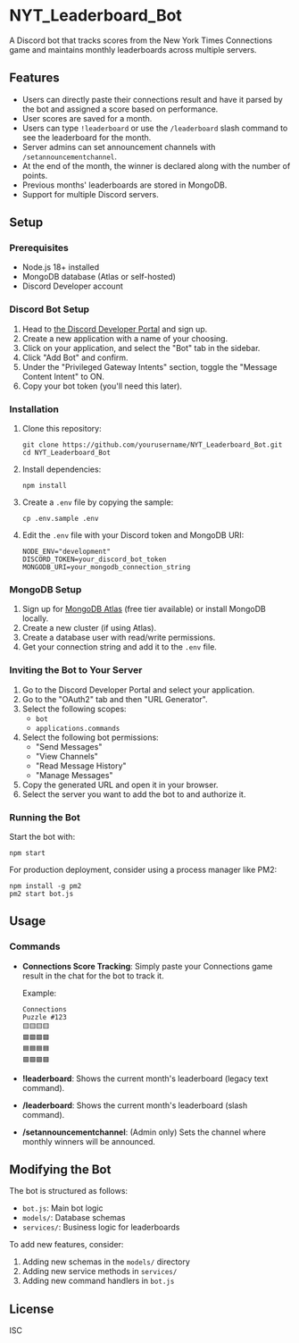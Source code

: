 # NYT_Leaderboard_Bot

A Discord bot that tracks scores from the New York Times Connections game and maintains monthly leaderboards across multiple servers.

## Features

- Users can directly paste their connections result and have it parsed by the bot and assigned a score based on performance.
- User scores are saved for a month.
- Users can type `!leaderboard` or use the `/leaderboard` slash command to see the leaderboard for the month.
- Server admins can set announcement channels with `/setannouncementchannel`.
- At the end of the month, the winner is declared along with the number of points.
- Previous months' leaderboards are stored in MongoDB.
- Support for multiple Discord servers.

## Setup

### Prerequisites

- Node.js 18+ installed
- MongoDB database (Atlas or self-hosted)
- Discord Developer account

### Discord Bot Setup

1. Head to [the Discord Developer Portal](https://discord.com/developers) and sign up.
2. Create a new application with a name of your choosing.
3. Click on your application, and select the "Bot" tab in the sidebar.
4. Click "Add Bot" and confirm.
5. Under the "Privileged Gateway Intents" section, toggle the "Message Content Intent" to ON.
6. Copy your bot token (you'll need this later).

### Installation

1. Clone this repository:
   ```
   git clone https://github.com/yourusername/NYT_Leaderboard_Bot.git
   cd NYT_Leaderboard_Bot
   ```

2. Install dependencies:
   ```
   npm install
   ```

3. Create a `.env` file by copying the sample:
   ```
   cp .env.sample .env
   ```

4. Edit the `.env` file with your Discord token and MongoDB URI:
   ```
   NODE_ENV="development"
   DISCORD_TOKEN=your_discord_bot_token
   MONGODB_URI=your_mongodb_connection_string
   ```

### MongoDB Setup

1. Sign up for [MongoDB Atlas](https://www.mongodb.com/cloud/atlas) (free tier available) or install MongoDB locally.
2. Create a new cluster (if using Atlas).
3. Create a database user with read/write permissions.
4. Get your connection string and add it to the `.env` file.

### Inviting the Bot to Your Server

1. Go to the Discord Developer Portal and select your application.
2. Go to the "OAuth2" tab and then "URL Generator".
3. Select the following scopes:
   - `bot`
   - `applications.commands`
4. Select the following bot permissions:
   - "Send Messages"
   - "View Channels"
   - "Read Message History"
   - "Manage Messages"
5. Copy the generated URL and open it in your browser.
6. Select the server you want to add the bot to and authorize it.

### Running the Bot

Start the bot with:
```
npm start
```

For production deployment, consider using a process manager like PM2:
```
npm install -g pm2
pm2 start bot.js
```

## Usage

### Commands

- **Connections Score Tracking**: Simply paste your Connections game result in the chat for the bot to track it.

  Example:
  ```
  Connections
  Puzzle #123
  🟨🟨🟨🟨
  🟩🟩🟩🟩
  🟦🟦🟦🟦
  🟪🟪🟪🟪
  ```

- **!leaderboard**: Shows the current month's leaderboard (legacy text command).

- **/leaderboard**: Shows the current month's leaderboard (slash command).

- **/setannouncementchannel**: (Admin only) Sets the channel where monthly winners will be announced.

## Modifying the Bot

The bot is structured as follows:

- `bot.js`: Main bot logic
- `models/`: Database schemas
- `services/`: Business logic for leaderboards

To add new features, consider:
1. Adding new schemas in the `models/` directory
2. Adding new service methods in `services/`
3. Adding new command handlers in `bot.js`

## License

ISC
